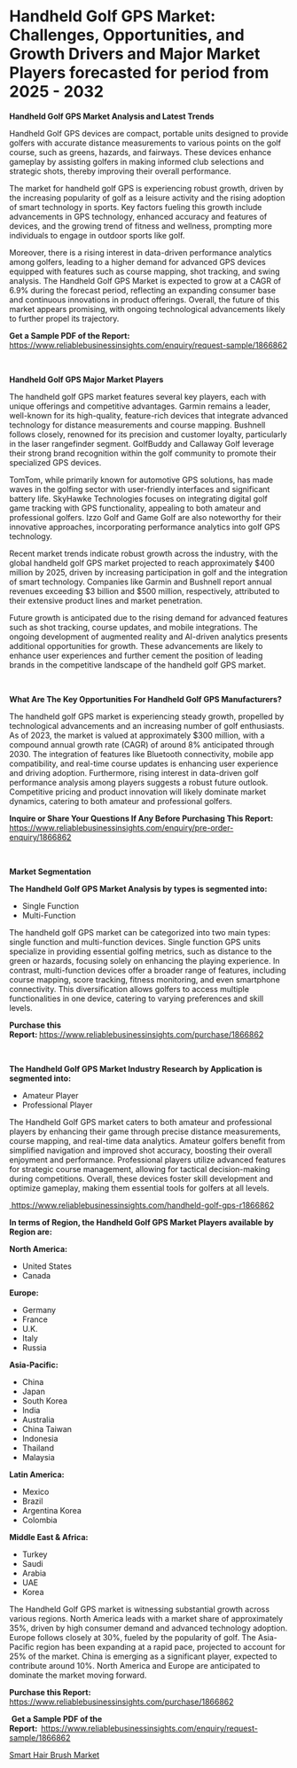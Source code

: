 <p><h1>Handheld Golf GPS Market: Challenges, Opportunities, and Growth Drivers and Major Market Players forecasted for period from 2025 - 2032</h1></p><p><strong>Handheld Golf GPS Market Analysis and Latest Trends</strong></p>
<p><p>Handheld Golf GPS devices are compact, portable units designed to provide golfers with accurate distance measurements to various points on the golf course, such as greens, hazards, and fairways. These devices enhance gameplay by assisting golfers in making informed club selections and strategic shots, thereby improving their overall performance. </p><p>The market for handheld golf GPS is experiencing robust growth, driven by the increasing popularity of golf as a leisure activity and the rising adoption of smart technology in sports. Key factors fueling this growth include advancements in GPS technology, enhanced accuracy and features of devices, and the growing trend of fitness and wellness, prompting more individuals to engage in outdoor sports like golf. </p><p>Moreover, there is a rising interest in data-driven performance analytics among golfers, leading to a higher demand for advanced GPS devices equipped with features such as course mapping, shot tracking, and swing analysis. The Handheld Golf GPS Market is expected to grow at a CAGR of 6.9% during the forecast period, reflecting an expanding consumer base and continuous innovations in product offerings. Overall, the future of this market appears promising, with ongoing technological advancements likely to further propel its trajectory.</p></p>
<p><strong>Get a Sample PDF of the Report:&nbsp;</strong> <a href="https://www.reliablebusinessinsights.com/enquiry/request-sample/1866862?utm_campaign=3256&utm_medium=2&utm_source=Github&utm_content=ia&utm_term=05042025&utm_id=handheld-golf-gps">https://www.reliablebusinessinsights.com/enquiry/request-sample/1866862</a></p>
<p>&nbsp;</p>
<p><strong>Handheld Golf GPS Major Market Players</strong></p>
<p><p>The handheld golf GPS market features several key players, each with unique offerings and competitive advantages. Garmin remains a leader, well-known for its high-quality, feature-rich devices that integrate advanced technology for distance measurements and course mapping. Bushnell follows closely, renowned for its precision and customer loyalty, particularly in the laser rangefinder segment. GolfBuddy and Callaway Golf leverage their strong brand recognition within the golf community to promote their specialized GPS devices.</p><p>TomTom, while primarily known for automotive GPS solutions, has made waves in the golfing sector with user-friendly interfaces and significant battery life. SkyHawke Technologies focuses on integrating digital golf game tracking with GPS functionality, appealing to both amateur and professional golfers. Izzo Golf and Game Golf are also noteworthy for their innovative approaches, incorporating performance analytics into golf GPS technology.</p><p>Recent market trends indicate robust growth across the industry, with the global handheld golf GPS market projected to reach approximately $400 million by 2025, driven by increasing participation in golf and the integration of smart technology. Companies like Garmin and Bushnell report annual revenues exceeding $3 billion and $500 million, respectively, attributed to their extensive product lines and market penetration.</p><p>Future growth is anticipated due to the rising demand for advanced features such as shot tracking, course updates, and mobile integrations. The ongoing development of augmented reality and AI-driven analytics presents additional opportunities for growth. These advancements are likely to enhance user experiences and further cement the position of leading brands in the competitive landscape of the handheld golf GPS market.</p></p>
<p>&nbsp;</p>
<p><strong>What Are The Key Opportunities For Handheld Golf GPS Manufacturers?</strong></p>
<p><p>The handheld golf GPS market is experiencing steady growth, propelled by technological advancements and an increasing number of golf enthusiasts. As of 2023, the market is valued at approximately $300 million, with a compound annual growth rate (CAGR) of around 8% anticipated through 2030. The integration of features like Bluetooth connectivity, mobile app compatibility, and real-time course updates is enhancing user experience and driving adoption. Furthermore, rising interest in data-driven golf performance analysis among players suggests a robust future outlook. Competitive pricing and product innovation will likely dominate market dynamics, catering to both amateur and professional golfers.</p></p>
<p><strong>Inquire or Share Your Questions If Any Before Purchasing This Report:</strong> <a href="https://www.reliablebusinessinsights.com/enquiry/pre-order-enquiry/1866862?utm_campaign=3256&utm_medium=2&utm_source=Github&utm_content=ia&utm_term=05042025&utm_id=handheld-golf-gps">https://www.reliablebusinessinsights.com/enquiry/pre-order-enquiry/1866862</a></p>
<p>&nbsp;</p>
<p><strong>Market Segmentation</strong></p>
<p><strong>The Handheld Golf GPS Market Analysis by types is segmented into:</strong></p>
<p><ul><li>Single Function</li><li>Multi-Function</li></ul></p>
<p><p>The handheld golf GPS market can be categorized into two main types: single function and multi-function devices. Single function GPS units specialize in providing essential golfing metrics, such as distance to the green or hazards, focusing solely on enhancing the playing experience. In contrast, multi-function devices offer a broader range of features, including course mapping, score tracking, fitness monitoring, and even smartphone connectivity. This diversification allows golfers to access multiple functionalities in one device, catering to varying preferences and skill levels.</p></p>
<p><strong>Purchase this Report:&nbsp;</strong><a href="https://www.reliablebusinessinsights.com/purchase/1866862?utm_campaign=3256&utm_medium=2&utm_source=Github&utm_content=ia&utm_term=05042025&utm_id=handheld-golf-gps">https://www.reliablebusinessinsights.com/purchase/1866862</a></p>
<p>&nbsp;</p>
<p><strong>The Handheld Golf GPS Market Industry Research by Application is segmented into:</strong></p>
<p><ul><li>Amateur Player</li><li>Professional Player</li></ul></p>
<p><p>The Handheld Golf GPS market caters to both amateur and professional players by enhancing their game through precise distance measurements, course mapping, and real-time data analytics. Amateur golfers benefit from simplified navigation and improved shot accuracy, boosting their overall enjoyment and performance. Professional players utilize advanced features for strategic course management, allowing for tactical decision-making during competitions. Overall, these devices foster skill development and optimize gameplay, making them essential tools for golfers at all levels.</p></p>
<p><a href="https://www.reliablebusinessinsights.com/handheld-golf-gps-r1866862?utm_campaign=3256&utm_medium=2&utm_source=Github&utm_content=ia&utm_term=05042025&utm_id=handheld-golf-gps">&nbsp;https://www.reliablebusinessinsights.com/handheld-golf-gps-r1866862</a></p>
<p><strong>In terms of Region, the Handheld Golf GPS Market Players available by Region are:</strong></p>
<p>
    <p> <strong> North America: </strong>
        <ul>
            <li>United States</li>
            <li>Canada</li>
        </ul>
        </p> 
    <p> <strong> Europe: </strong>
        <ul>
            <li>Germany</li>
            <li>France</li>
            <li>U.K.</li>
            <li>Italy</li>
            <li>Russia</li>
        </ul>
        </p> 
    <p> <strong> Asia-Pacific: </strong>
        <ul>
            <li>China</li>
            <li>Japan</li>
            <li>South Korea</li>
            <li>India</li>
            <li>Australia</li>
            <li>China Taiwan</li>
            <li>Indonesia</li>
            <li>Thailand</li>
            <li>Malaysia</li>
        </ul>
        </p> 
    <p> <strong> Latin America: </strong>
        <ul>
            <li>Mexico</li>
            <li>Brazil</li>
            <li>Argentina Korea</li>
            <li>Colombia</li>
        </ul>
        </p> 
    <p> <strong> Middle East & Africa: </strong>
        <ul>
            <li>Turkey</li>
            <li>Saudi</li>
            <li>Arabia</li>
            <li>UAE</li>
            <li>Korea</li>
        </ul>
    </p>
    </p>
<p><p>The Handheld Golf GPS market is witnessing substantial growth across various regions. North America leads with a market share of approximately 35%, driven by high consumer demand and advanced technology adoption. Europe follows closely at 30%, fueled by the popularity of golf. The Asia-Pacific region has been expanding at a rapid pace, projected to account for 25% of the market. China is emerging as a significant player, expected to contribute around 10%. North America and Europe are anticipated to dominate the market moving forward.</p></p>
<p><strong>Purchase this Report: </strong><a href="https://www.reliablebusinessinsights.com/purchase/1866862?utm_campaign=3256&utm_medium=2&utm_source=Github&utm_content=ia&utm_term=05042025&utm_id=handheld-golf-gps">https://www.reliablebusinessinsights.com/purchase/1866862</a></p>
<p>&nbsp;<strong>Get a Sample PDF of the Report:&nbsp;&nbsp;</strong><a href="https://www.reliablebusinessinsights.com/enquiry/request-sample/1866862?utm_campaign=3256&utm_medium=2&utm_source=Github&utm_content=ia&utm_term=05042025&utm_id=handheld-golf-gps">https://www.reliablebusinessinsights.com/enquiry/request-sample/1866862</a></p>
<p><strong></strong></p>
<p><p><a href="https://github.com/lestymbango/Market-Research-Report-List-1/blob/main/smart-hair-brush-market.md?utm_campaign=3256&utm_medium=2&utm_source=Github&utm_content=ia&utm_term=05042025&utm_id=handheld-golf-gps">Smart Hair Brush Market</a></p></p>